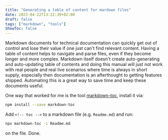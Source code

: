 ```yaml
---
title: "Generating a table of content for mardown files"
date: 2023-04-22T13:22:39+02:00
draft: false
tags: ["markdown", "tools"]
ShowToc: false
---
```


Markdown documents for technical documentation can quickly get out of control and lose their value if one just can't find relevant content. Having a table of content helps to navigate and parse files, even if they become longer and more complex. Markdown itself doesn't create auto-generating and auto-updating table of contents and doing this manual will just not work with real people and real live scenarios where time is always in short supply, especially then documentation is an afterthought to getting features shipped. Automating this is a great way to save time and keep these documents useful. 

One way that worked for me is the tool [markdown-toc](https://github.com/ekalinin/github-markdown-toc), install it via:

```bash
npm install --save markdown-toc
````

Add `<!-- toc -->` to a markdown file (e.g. `Readme.md`) and run:

```bash
npx markdown-toc -i Readme.md
```

on the file. Done.